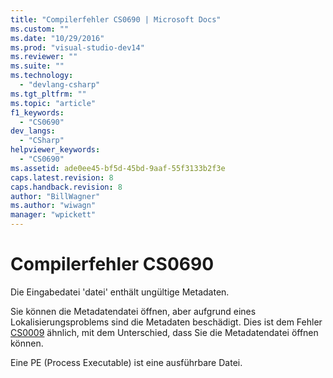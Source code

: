 ```yaml
---
title: "Compilerfehler CS0690 | Microsoft Docs"
ms.custom: ""
ms.date: "10/29/2016"
ms.prod: "visual-studio-dev14"
ms.reviewer: ""
ms.suite: ""
ms.technology: 
  - "devlang-csharp"
ms.tgt_pltfrm: ""
ms.topic: "article"
f1_keywords: 
  - "CS0690"
dev_langs: 
  - "CSharp"
helpviewer_keywords: 
  - "CS0690"
ms.assetid: ade0ee45-bf5d-45bd-9aaf-55f3133b2f3e
caps.latest.revision: 8
caps.handback.revision: 8
author: "BillWagner"
ms.author: "wiwagn"
manager: "wpickett"
---
```

# Compilerfehler CS0690
Die Eingabedatei 'datei' enthält ungültige Metadaten.  
  
 Sie können die Metadatendatei öffnen, aber aufgrund eines Lokalisierungsproblems sind die Metadaten beschädigt. Dies ist dem Fehler [CS0009](../../csharp/misc/cs0009.md) ähnlich, mit dem Unterschied, dass Sie die Metadatendatei öffnen können.  
  
 Eine PE \(Process Executable\) ist eine ausführbare Datei.